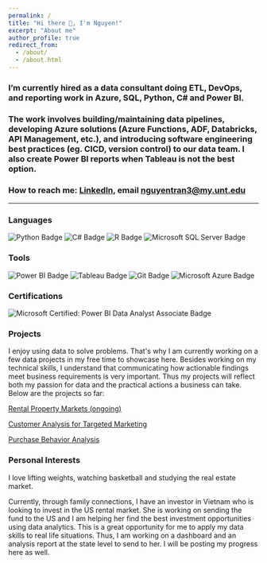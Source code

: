```yaml
---
permalink: /
title: "Hi there 👋, I'm Nguyen!"
excerpt: "About me"
author_profile: true
redirect_from: 
  - /about/
  - /about.html
---
```


### I’m currently hired as a data consultant doing ETL, DevOps, and reporting work in Azure, SQL, Python, C# and Power BI.
### The work involves building/maintaining data pipelines, developing Azure solutions (Azure Functions, ADF, Databricks, API Management, etc.), and introducing software engineering best practices (eg. CICD, version control) to our data team. I also create Power BI reports when Tableau is not the best option.
### How to reach me: [LinkedIn](https://www.linkedin.com/in/nguyen-tran-unt/), email nguyentran3@my.unt.edu


<!--badges sourced from https://badges.pages.dev -->
---
### Languages
  ![Python Badge](https://img.shields.io/badge/Python-3776AB?logo=python&logoColor=yellow&style=for-the-badge)
  ![C# Badge](https://img.shields.io/badge/C%23-239120?logo=csharp&logoColor=fff&style=for-the-badge)
  ![R Badge](https://img.shields.io/badge/R-276DC3?logo=r&logoColor=fff&style=for-the-badge)
  ![Microsoft SQL Server Badge](https://img.shields.io/badge/Transact%20SQL%20-CC2927?logo=microsoftsqlserver&logoColor=fff&style=for-the-badge)
  
### Tools
  ![Power BI Badge](https://img.shields.io/badge/Power%20BI-F2C811?logo=powerbi&logoColor=000&style=for-the-badge)
  ![Tableau Badge](https://img.shields.io/badge/Tableau-E97627?logo=tableau&logoColor=fff&style=for-the-badge)
  ![Git Badge](https://img.shields.io/badge/Git-F05032?logo=git&logoColor=fff&style=for-the-badge)
  ![Microsoft Azure Badge](https://img.shields.io/badge/%20Azure-0078D4?logo=microsoftazure&logoColor=fff&style=for-the-badge)

### Certifications
  ![Microsoft Certified: Power BI Data Analyst Associate Badge](https://img.shields.io/badge/Microsoft%20Certified%3A%20Power%20BI%20Data%20Analyst%20Associate-0078D4?logo=microsoft&logoColor=fff&style=for-the-badge)
  <!-- ![Microsoft Certified: Azure Data Engineer Associate Badge](https://img.shields.io/badge/Microsoft%20Certified%3A%20Azure%20Data%20Engineer%20Associate-0078D4?logo=microsoftazure&logoColor=fff&style=for-the-badge)
  ![Microsoft Certified: Azure Fundamentals Badge](https://img.shields.io/badge/Microsoft%20Certified%3A%20Azure%20Fundamentals-0078D4?logo=microsoftazure&logoColor=fff&style=for-the-badge)
  ![Microsoft Certified: Azure AI Engineer Associate Badge](https://img.shields.io/badge/Microsoft%20Certified%3A%20Azure%20AI%20Engineer%20Associate-0078D4?logo=microsoftazure&logoColor=fff&style=for-the-badge) -->


### Projects
I enjoy using data to solve problems. That's why I am currently working on a few data projects in my free time to showcase here. Besides working on my technical skills, I understand that communicating how actionable findings meet business requirements is very important. Thus my projects will reflect both my passion for data and the practical actions a business can take. Below are the projects so far:

[Rental Property Markets (ongoing)](https://ntran0429.github.io/portfolio/rental_markets/)

[Customer Analysis for Targeted Marketing](https://ntran0429.github.io/portfolio/targeted_marketing/)

[Purchase Behavior Analysis](https://ntran0429.github.io/portfolio/purchase_behavior/)


### Personal Interests
I love lifting weights, watching basketball and studying the real estate market. 

Currently, through family connections, I have an investor in Vietnam who is looking to invest in the US rental market. She is working on sending the fund to the US and I am helping her find the best investment opportunities using data analytics. This is a great opportunity for me to apply my data skills to real life situations. Thus, I am working on a dashboard and an analysis report at the state level to send to her. I will be posting my progress here as well.